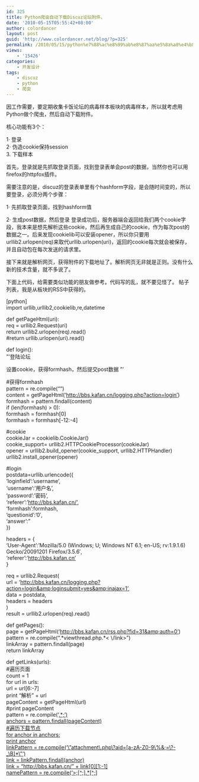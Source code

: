 ```yaml
---
id: 325
title: Python爬虫自动下载Discuz论坛附件。
date: '2010-05-15T05:55:42+08:00'
author: colordancer
layout: post
guid: 'http://www.colordancer.net/blog/?p=325'
permalink: /2010/05/15/python%e7%88%ac%e8%99%ab%e8%87%aa%e5%8a%a8%e4%b8%8b%e8%bd%bddiscuz%e8%ae%ba%e5%9d%9b%e9%99%84%e4%bb%b6%e3%80%82/
views:
    - '15426'
categories:
    - 开发设计
tags:
    - discuz
    - python
    - 爬虫
---
```


因工作需要，要定期收集卡饭论坛的病毒样本板块的病毒样本，所以就考虑用 Python做个爬虫，然后自动下载附件。

核心功能有3个：

1· 登录  
2· 伪造cookie保持session  
3\. 下载样本  
  
首先，登录就是先抓取登录页面，找到登录表单会post的数据，当然你也可以用firefox的httpfox插件。

需要注意的是，discuz的登录表单里有个hashform字段，是会随时间变的，所以要登录，必须分两个步骤：

1· 先抓取登录页面，找到hashform值

2· 生成post数据，然后登录 登录成功后，服务器端会返回给我们两个cookie字段，我本来是想先解析这些cookie，然后再生成自己的cookie，作为每次post的数据之一。后来发现cookielib可以安装opener，所以你只要用urllib2.urlopen(req)来取代urllib.urlopen(uri)，返回的cookie每次就会被保存，并且自动包在每次发送的请求里。

接下来就是解析网页，获得附件的下载地址了。解析网页无非就是正则。没有什么新的技术含量，就不多说了。

下面上代码，给需要类似功能的朋友做参考。代码写的乱，就不要见怪了。 帖子列表，我是从板块的RSS中获得的。

\[python\]  
import urllib,urllib2,cookielib,re,datetime

def getPageHtml(uri):  
 req = urllib2.Request(uri)  
 return urllib2.urlopen(req).read()  
 #return urllib.urlopen(uri).read()

def login():  
”’登陆论坛

设置cookie，获得formhash，然后提交post数据 ”’

\#获得formhash  
 pattern = re.compile(“<input formhash="" hidden="" name="\" type="\" value="\"></input>“)  
 content = getPageHtml(‘http://bbs.kafan.cn/logging.php?action=login’)  
 formhash = pattern.findall(content)  
 if (len(formhash) &gt; 0):  
 formhash = formhash\[0\]  
 formhash = formhash\[-12:-4\]

 #cookie  
 cookieJar = cookielib.CookieJar()  
 cookie\_support= urllib2.HTTPCookieProcessor(cookieJar)  
 opener = urllib2.build\_opener(cookie\_support, urllib2.HTTPHandler)  
 urllib2.install\_opener(opener)

 #login  
 postdata=urllib.urlencode({  
 ‘loginfield’:’username’,  
 ‘username’:’用户名’,  
 ‘password’:’密码’,  
 ‘referer’:’http://bbs.kafan.cn/’,  
 ‘formhash’:formhash,  
 ‘questionid’:’0′,  
 ‘answer’:”  
 })

 headers = {  
 ‘User-Agent’:’Mozilla/5.0 (Windows; U; Windows NT 6.1; en-US; rv:1.9.1.6) Gecko/20091201 Firefox/3.5.6′,  
 ‘referer’:’http://bbs.kafan.cn’  
 }

 req = urllib2.Request(  
 url = ‘http://bbs.kafan.cn/logging.php?action=login&amp;loginsubmit=yes&amp;inajax=1’,  
 data = postdata,  
 headers = headers  
 )  
 result = urllib2.urlopen(req).read()

def getPages():  
 page = getPageHtml(‘http://bbs.kafan.cn/rss.php?fid=31&amp;auth=0’)  
 pattern = re.compile(“.\*viewthread.php.\*&lt; \\/link&gt;”)  
 linkArray = pattern.findall(page)  
 return linkArray

def getLinks(urls):  
\#遍历页面  
 count = 1  
 for url in urls:  
 url = url\[6:-7\]  
 print “解析” + url  
 pageContent = getPageHtml(url)  
 #print pageContent  
 pattern = re.compile(‘[.\*;’)  
 anchors = pattern.findall(pageContent)  
 #遍历下载节点  
 for anchor in anchors:  
 print anchor  
 linkPattern = re.compile(‘\\”attachment\\.php\\?aid=\[a-zA-Z0-9\\%&amp;;=\\?-\_\\B\]\*\\”‘)  
 link = linkPattern.findall(anchor)  
 link = “http://bbs.kafan.cn/” + link\[0\]\[1:-1\]  
 namePattern = re.compile(‘&gt;;\[^;\].\*\[^;\]](\"attachment\.php\?aid=.*)